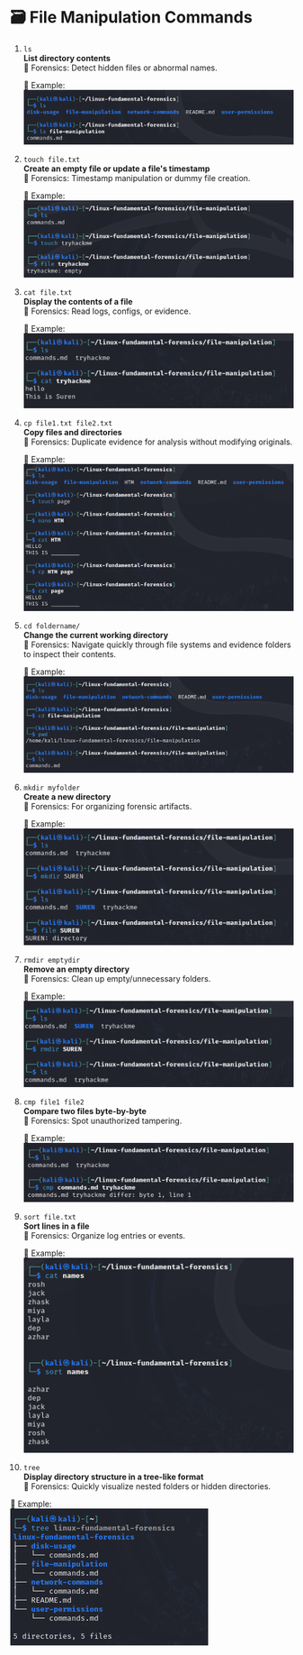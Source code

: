 # 🗃 File Manipulation Commands

1. `ls`  
   **List directory contents**  
   📂 Forensics: Detect hidden files or abnormal names.  
   
   📸 Example:  
   ![ls](./screenshots/ls.png)

2. `touch file.txt`  
   **Create an empty file or update a file's timestamp**  
   📂 Forensics: Timestamp manipulation or dummy file creation.
     
   📸 Example:  
   ![touch](./screenshots/touch.png)

3. `cat file.txt`  
   **Display the contents of a file**  
   📂 Forensics: Read logs, configs, or evidence.  
   
   📸 Example:  
   ![cat](./screenshots/cat.png)

4. `cp file1.txt file2.txt`  
   **Copy files and directories**  
   📂 Forensics: Duplicate evidence for analysis without modifying originals.  
   
   📸 Example:  
   ![cp](./screenshots/cp.png)

5. `cd foldername/`  
   **Change the current working directory**  
   📂 Forensics: Navigate quickly through file systems and evidence folders to inspect their contents.  

   📸 Example:  
   ![cd](./screenshots/cd.png)

6. `mkdir myfolder`  
   **Create a new directory**  
   📂 Forensics: For organizing forensic artifacts. 
    
   📸 Example:  
   ![mkdir](./screenshots/mkdir.png)

7. `rmdir emptydir`  
   **Remove an empty directory**  
   📂 Forensics: Clean up empty/unnecessary folders.  
   
   📸 Example:  
   ![rmdir](./screenshots/rmdir.png)

8. `cmp file1 file2`  
   **Compare two files byte-by-byte**  
   📂 Forensics: Spot unauthorized tampering.  
   
   📸 Example:  
   ![cmp](./screenshots/cmp.png)

9. `sort file.txt`  
   **Sort lines in a file**  
   📂 Forensics: Organize log entries or events.  
   
   📸 Example:  
   ![sort](./screenshots/sort.png)

10. `tree`  
   **Display directory structure in a tree-like format**  
   📂 Forensics: Quickly visualize nested folders or hidden directories.  
   
   📸 Example:  
   ![tree](./screenshots/tree.png)
